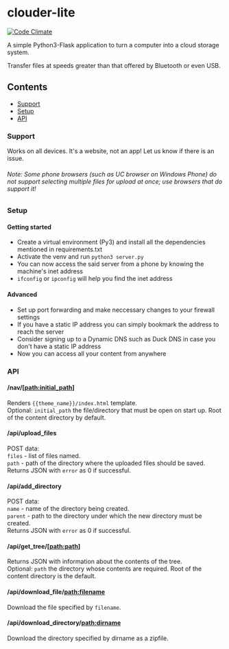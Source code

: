 # clouder-lite

[![Code Climate](https://codeclimate.com/github/rohithpr/clouder-lite/badges/gpa.svg)](https://codeclimate.com/github/rohithpr/clouder-lite)

A simple Python3-Flask application to turn a computer into a cloud storage system.

Transfer files at speeds greater than that offered by Bluetooth or even USB.

## Contents
* [Support](#support)
* [Setup](#setup)
* [API](#api)

### Support

Works on all devices. It's a website, not an app! Let us know if there is an issue.

###### Note: Some phone browsers (such as UC browser on Windows Phone) do not support selecting multiple files for upload at once; use browsers that do support it!

### Setup

#### Getting started

* Create a virtual environment (Py3) and install all the dependencies mentioned in requirements.txt
* Activate the venv and run `python3 server.py`
* You can now access the said server from a phone by knowing the machine's inet address
 * `ifconfig` or `ipconfig` will help you find the inet address

#### Advanced

* Set up port forwarding and make neccessary changes to your firewall settings
* If you have a static IP address you can simply bookmark the address to reach the server
* Consider signing up to a Dynamic DNS such as Duck DNS in case you don't have a static IP address
* Now you can access all your content from anywhere

### API

#### /nav/[<path:initial_path>]
  Renders `{{theme_name}}/index.html` template.  
  Optional: `initial_path` the file/directory that must be open on start up. Root of the content directory by default.

#### /api/upload_files
  POST data:  
    `files` - list of files named.  
    `path` - path of the directory where the uploaded files should be saved.  
  Returns JSON with `error` as 0 if successful.

#### /api/add_directory
  POST data:  
    `name` - name of the directory being created.  
    `parent` - path to the directory under which the new directory must be created.  
  Returns JSON with `error` as 0 if successful.

#### /api/get_tree/[<path:path>]
  Returns JSON with information about the contents of the tree.  
  Optional: `path` the directory whose contents are required. Root of the content directory is the default.

#### /api/download_file/<path:filename>
  Download the file specified by `filename`.

#### /api/download_directory/<path:dirname>
  Download the directory specified by dirname as a zipfile.
